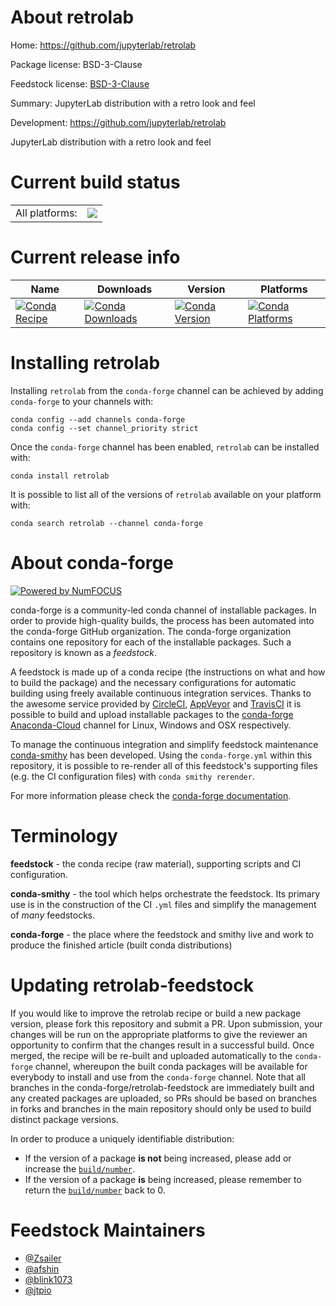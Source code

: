 About retrolab
==============

Home: https://github.com/jupyterlab/retrolab

Package license: BSD-3-Clause

Feedstock license: [BSD-3-Clause](https://github.com/conda-forge/retrolab-feedstock/blob/master/LICENSE.txt)

Summary: JupyterLab distribution with a retro look and feel

Development: https://github.com/jupyterlab/retrolab

JupyterLab distribution with a retro look and feel


Current build status
====================


<table><tr><td>All platforms:</td>
    <td>
      <a href="https://dev.azure.com/conda-forge/feedstock-builds/_build/latest?definitionId=12804&branchName=master">
        <img src="https://dev.azure.com/conda-forge/feedstock-builds/_apis/build/status/retrolab-feedstock?branchName=master">
      </a>
    </td>
  </tr>
</table>

Current release info
====================

| Name | Downloads | Version | Platforms |
| --- | --- | --- | --- |
| [![Conda Recipe](https://img.shields.io/badge/recipe-retrolab-green.svg)](https://anaconda.org/conda-forge/retrolab) | [![Conda Downloads](https://img.shields.io/conda/dn/conda-forge/retrolab.svg)](https://anaconda.org/conda-forge/retrolab) | [![Conda Version](https://img.shields.io/conda/vn/conda-forge/retrolab.svg)](https://anaconda.org/conda-forge/retrolab) | [![Conda Platforms](https://img.shields.io/conda/pn/conda-forge/retrolab.svg)](https://anaconda.org/conda-forge/retrolab) |

Installing retrolab
===================

Installing `retrolab` from the `conda-forge` channel can be achieved by adding `conda-forge` to your channels with:

```
conda config --add channels conda-forge
conda config --set channel_priority strict
```

Once the `conda-forge` channel has been enabled, `retrolab` can be installed with:

```
conda install retrolab
```

It is possible to list all of the versions of `retrolab` available on your platform with:

```
conda search retrolab --channel conda-forge
```


About conda-forge
=================

[![Powered by NumFOCUS](https://img.shields.io/badge/powered%20by-NumFOCUS-orange.svg?style=flat&colorA=E1523D&colorB=007D8A)](http://numfocus.org)

conda-forge is a community-led conda channel of installable packages.
In order to provide high-quality builds, the process has been automated into the
conda-forge GitHub organization. The conda-forge organization contains one repository
for each of the installable packages. Such a repository is known as a *feedstock*.

A feedstock is made up of a conda recipe (the instructions on what and how to build
the package) and the necessary configurations for automatic building using freely
available continuous integration services. Thanks to the awesome service provided by
[CircleCI](https://circleci.com/), [AppVeyor](https://www.appveyor.com/)
and [TravisCI](https://travis-ci.com/) it is possible to build and upload installable
packages to the [conda-forge](https://anaconda.org/conda-forge)
[Anaconda-Cloud](https://anaconda.org/) channel for Linux, Windows and OSX respectively.

To manage the continuous integration and simplify feedstock maintenance
[conda-smithy](https://github.com/conda-forge/conda-smithy) has been developed.
Using the ``conda-forge.yml`` within this repository, it is possible to re-render all of
this feedstock's supporting files (e.g. the CI configuration files) with ``conda smithy rerender``.

For more information please check the [conda-forge documentation](https://conda-forge.org/docs/).

Terminology
===========

**feedstock** - the conda recipe (raw material), supporting scripts and CI configuration.

**conda-smithy** - the tool which helps orchestrate the feedstock.
                   Its primary use is in the construction of the CI ``.yml`` files
                   and simplify the management of *many* feedstocks.

**conda-forge** - the place where the feedstock and smithy live and work to
                  produce the finished article (built conda distributions)


Updating retrolab-feedstock
===========================

If you would like to improve the retrolab recipe or build a new
package version, please fork this repository and submit a PR. Upon submission,
your changes will be run on the appropriate platforms to give the reviewer an
opportunity to confirm that the changes result in a successful build. Once
merged, the recipe will be re-built and uploaded automatically to the
`conda-forge` channel, whereupon the built conda packages will be available for
everybody to install and use from the `conda-forge` channel.
Note that all branches in the conda-forge/retrolab-feedstock are
immediately built and any created packages are uploaded, so PRs should be based
on branches in forks and branches in the main repository should only be used to
build distinct package versions.

In order to produce a uniquely identifiable distribution:
 * If the version of a package **is not** being increased, please add or increase
   the [``build/number``](https://docs.conda.io/projects/conda-build/en/latest/resources/define-metadata.html#build-number-and-string).
 * If the version of a package **is** being increased, please remember to return
   the [``build/number``](https://docs.conda.io/projects/conda-build/en/latest/resources/define-metadata.html#build-number-and-string)
   back to 0.

Feedstock Maintainers
=====================

* [@Zsailer](https://github.com/Zsailer/)
* [@afshin](https://github.com/afshin/)
* [@blink1073](https://github.com/blink1073/)
* [@jtpio](https://github.com/jtpio/)

